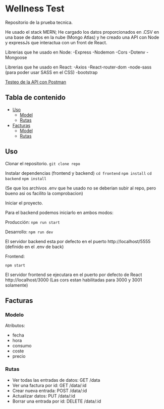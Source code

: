 # Wellness Test

Repositorio de la prueba tecnica.

He usado el stack MERN; He cargado los datos proporcionados en .CSV en una base de datos en la nube (Mongo Atlas) y he creado una API con Node y expressJs que
interactua con un front de React.

Librerias que he usado en Node:
-Express
-Nodemon
-Cors
-Dotenv
-Mongoose

Librerias que he usado en React:
-Axios
-React-router-dom
-node-sass (para poder usar SASS en el CSS)
-bootstrap

[Testeo de la API con Postman](https://www.postman.com/collections/4bba4209389da8d17a50)

## Tabla de contenido

- [Uso](#uso)
  - [Model](#model)
  - [Rutas](#rutas)
- [Facturas](#facturas)
  - [Model](#model)
  - [Rutas](#rutas)

## Uso

Clonar el repositorio.
`git clone repo`

Instalar dependencias (frontend y backend)
`cd frontend`
`npm install`
`cd backend`
`npm install`

(Se que los archivos .env que he usado no se deberian subir al repo, pero bueno asi os facilito la comprobacion)

Iniciar el proyecto.

Para el backend podemos iniciarlo en ambos modos:

Producción: `npm run start`

Desarrollo: `npm run dev`

El servidor backend esta por defecto en el puerto http://localhost/5555 (definido en el .env de back)

Frontend:

`npm start`

El servidor frontend se ejecutara en el puerto por defecto de React http://localhost/3000 (Las cors estan habilitadas para 3000 y 3001 solamente)

## Facturas

### Modelo

Atributos:

- fecha
- hora
- consumo
- coste
- precio

### Rutas

- Ver todas las entradas de datos: GET /data
- Ver una factura por id: GET /data/:id
- Crear nueva entrada: POST /data/:id
- Actualizar datos: PUT /data/:id
- Borrar una entrada por id: DELETE /data/:id
